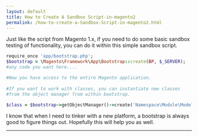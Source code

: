 ```yaml
---
layout: default
title: How to Create A Sandbox Script-in-magento2
permalink: /how-to-create-a-Sandbox-Script-in-magento2.html
---
```



Just like the script from Magento 1.x, if you need to do some basic sandbox testing of functionality, you can do it within this simple sandbox script.

```ruby
require_once 'app/bootstrap.php';
$bootstrap = \Magento\Framework\App\Bootstrap::create(BP, $_SERVER);
#any code you want here....

#Now you have access to the entire Magento application.
 
#If you want to work with classes, you can instantiate new classes
#from the object manager from within bootstrap. 

$class = $bootstrap->getObjectManager()->create('Namespace\Module\Model\Test');
```

I know that when I need to tinker with a new platform, a bootstrap is always good to figure things out.  Hopefully this will help you as well.

_________________

